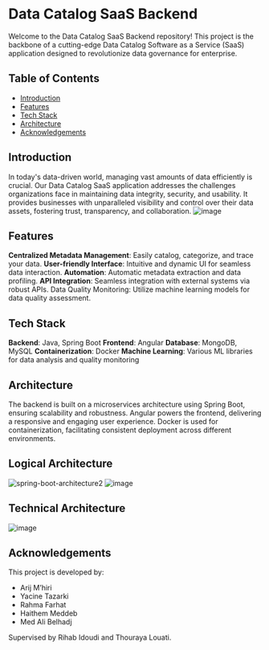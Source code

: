 # Data Catalog SaaS Backend

Welcome to the Data Catalog SaaS Backend repository! This project is the backbone of a cutting-edge Data Catalog Software as a Service (SaaS) application designed to revolutionize data governance for enterprise.

## Table of Contents
- [Introduction](#introduction)
- [Features](#features)
- [Tech Stack](#tech-stack)
- [Architecture](#architecture)
- [Acknowledgements](#acknowledgements)
## Introduction
In today's data-driven world, managing vast amounts of data efficiently is crucial. Our Data Catalog SaaS application addresses the challenges organizations face in maintaining data integrity, security, and usability. It provides businesses with unparalleled visibility and control over their data assets, fostering trust, transparency, and collaboration.
![image](https://github.com/user-attachments/assets/d785d765-b231-4ec7-a42a-8757585e7a2d)


##  Features
**Centralized Metadata Management**: Easily catalog, categorize, and trace your data.
**User-friendly Interface**: Intuitive and dynamic UI for seamless data interaction.
**Automation**: Automatic metadata extraction and data profiling.
**API Integration**: Seamless integration with external systems via robust APIs.
Data Quality Monitoring: Utilize machine learning models for data quality assessment.

## Tech Stack
**Backend**: Java, Spring Boot
**Frontend**: Angular
**Database**: MongoDB, MySQL
**Containerization**: Docker
**Machine Learning**: Various ML libraries for data analysis and quality monitoring
## Architecture
The backend is built on a microservices architecture using Spring Boot, ensuring scalability and robustness. Angular powers the frontend, delivering a responsive and engaging user experience. Docker is used for containerization, facilitating consistent deployment across different environments.

## Logical Architecture
![spring-boot-architecture2](https://github.com/user-attachments/assets/2d8b8e4a-2c34-4703-b014-3a655cec1cfd)
![image](https://github.com/user-attachments/assets/f08fb98f-58d2-4143-8c88-9702d1355823)

## Technical Architecture
![image](https://github.com/user-attachments/assets/b83e4109-0eab-40e1-afe1-cdd3ff23d2e6)

## Acknowledgements
This project is developed by:

- Arij M’hiri
- Yacine Tazarki
- Rahma Farhat
- Haithem Meddeb
- Med Ali Belhadj
  
Supervised by Rihab Idoudi and Thouraya Louati.





